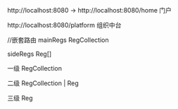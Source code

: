 http://localhost:8080 -> http://localhost:8080/home  门户

http://localhost:8080/platform  组织中台

//嵌套路由
mainRegs RegCollection  

  sideRegs Reg[]




一级  RegCollection

二级  RegCollection | Reg

三级  Reg